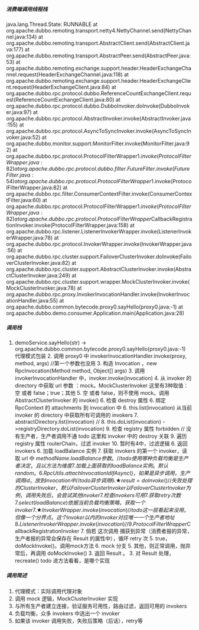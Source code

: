 ##### 消费端调用线程栈
  java.lang.Thread.State: RUNNABLE
	  at org.apache.dubbo.remoting.transport.netty4.NettyChannel.send(NettyChannel.java:134)
	  at org.apache.dubbo.remoting.transport.AbstractClient.send(AbstractClient.java:177)
	  at org.apache.dubbo.remoting.transport.AbstractPeer.send(AbstractPeer.java:53)
	  at org.apache.dubbo.remoting.exchange.support.header.HeaderExchangeChannel.request(HeaderExchangeChannel.java:118)
	  at org.apache.dubbo.remoting.exchange.support.header.HeaderExchangeClient.request(HeaderExchangeClient.java:84)
	  at org.apache.dubbo.rpc.protocol.dubbo.ReferenceCountExchangeClient.request(ReferenceCountExchangeClient.java:80)
	  at org.apache.dubbo.rpc.protocol.dubbo.DubboInvoker.doInvoke(DubboInvoker.java:97)
	  at org.apache.dubbo.rpc.protocol.AbstractInvoker.invoke(AbstractInvoker.java:155)
	  at org.apache.dubbo.rpc.protocol.AsyncToSyncInvoker.invoke(AsyncToSyncInvoker.java:52)
	  at org.apache.dubbo.monitor.support.MonitorFilter.invoke(MonitorFilter.java:92)
	  at org.apache.dubbo.rpc.protocol.ProtocolFilterWrapper$1.invoke(ProtocolFilterWrapper.java:82)
	  at org.apache.dubbo.rpc.protocol.dubbo.filter.FutureFilter.invoke(FutureFilter.java:54)
	  at org.apache.dubbo.rpc.protocol.ProtocolFilterWrapper$1.invoke(ProtocolFilterWrapper.java:82)
	  at org.apache.dubbo.rpc.filter.ConsumerContextFilter.invoke(ConsumerContextFilter.java:60)
	  at org.apache.dubbo.rpc.protocol.ProtocolFilterWrapper$1.invoke(ProtocolFilterWrapper.java:82)
	  at org.apache.dubbo.rpc.protocol.ProtocolFilterWrapper$CallbackRegistrationInvoker.invoke(ProtocolFilterWrapper.java:158)
	  at org.apache.dubbo.rpc.listener.ListenerInvokerWrapper.invoke(ListenerInvokerWrapper.java:78)
	  at org.apache.dubbo.rpc.protocol.InvokerWrapper.invoke(InvokerWrapper.java:56)
	  at org.apache.dubbo.rpc.cluster.support.FailoverClusterInvoker.doInvoke(FailoverClusterInvoker.java:82)
	  at org.apache.dubbo.rpc.cluster.support.AbstractClusterInvoker.invoke(AbstractClusterInvoker.java:249)
	  at org.apache.dubbo.rpc.cluster.support.wrapper.MockClusterInvoker.invoke(MockClusterInvoker.java:78)
	  at org.apache.dubbo.rpc.proxy.InvokerInvocationHandler.invoke(InvokerInvocationHandler.java:55)
	  at org.apache.dubbo.common.bytecode.proxy0.sayHello(proxy0.java:-1)
	  at org.apache.dubbo.demo.consumer.Application.main(Application.java:28)

##### 调用栈
1. demoService.sayHello(str) -> org.apache.dubbo.common.bytecode.proxy0.sayHello(proxy0.java:-1) 
	代理模式包装
	2. 调用 proxy0 中 invokerInvocationHandler.invoke(proxy, method, args) //第一个参数也没用
		3. 构造 Invocation ，new RpcInvocation(Method method, Object[] args)
		3. 调用 invokerInvocationHandler 中，invoker.invoke(invocation)
			4. 从 invoker 的 directory 中获取 url 参数 ：mock。MockClusterInvoker
				这里有3种取值：空 或者 false；true；其他
				5. 空 或者 false，则不使用 mock。调用 AbstractClusterInvoker 的 invoke()
					6. 检查 destroy 属性
					6. 绑定 RpcContext 的 attachments 到 invocation 中
					6. this.list(invocation) 
						从当前 invoker 的 directory 中获取所有可调用的 invokers
						7. abstractDirectory.list(invocation) // 
							8. this.doList(invocation) ->registryDirectory.doList(invocation)
								9. 检查 registry 属性 forbidden // 没有生产者，生产者调用不通 todo 这里和 invoker 中的 destroy 关联
								9. 遍历 registry 属性 routerChain，过滤 invoker
									10. 暂时有4中，过滤逻辑
					6. 返回 invokers 
					6. 加载 loadBalance 实例
						7. 获取 invokers 的第一个 invoker，读取 url 中 ${methodName}.loadBalance 参数。// todo 使用哪种负载均衡是生产者决定，且以方法为维度
						7. 加载上面获取的 loadBalance 实例。默认 random。
					6. RpcUtils.attachInvocationIdIfAsync()， 如果是异步调用，生产调用id，放到 invocation 中 // todo 异步调用
					6. ★ result = doInvoke() // 失败处理的 ClusterInvoker ，默认 FailoverClusterInvoker
						 以 FailoverClusterInvoker 为例，调用失败后，会尝试其他 invoker
						 7. 检查 invokers 可用
						 7. 获取 retry 次数
						 7. select(loadBalance) 依据当前负载均衡策略，获取一个 invoker
						 7. ★ InvokerWrapper.invoke(invocation) // todo 这一层看起来没用，但像一个分界点。这个 invoker 以内的 invoker 对应唯一一个生产者地址
						 	8. ListenerInvokerWrapper.invoke(invocation) // 
						 		9. ProtocolFilterWrapper$CallbackRegistrationInvoker
						 7. 倘若 这次调用 捕获到异常（消费者报的异常，生产者报的异常会保存在 Result 的属性中），循环 retry 次
				5. true，doMockInvoke()。调用mock方法 
					6. mock 分支
				5. 其他，则正常调用，抛异常后，再调用 doMockInvoke() 
		3. 返回 Result 。
		3. 对 Result 处理，recreate() todo 进方法看看，是哪个实现

##### 调用简述
1. 代理模式：实际调用代理对象
1. 调用 mock 逻辑，MockClusterInvoker 实现
1. 与所有生产者建立连接，验证服务可用性，路由过滤，返回可用的 invokers
1. 负载均衡，众多 invokers 中选出一个 invoker 
1. 如果该 invoker 调用失败，失败后策略（后话），retry等

